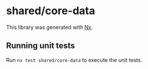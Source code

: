 # shared/core-data

This library was generated with [Nx](https://nx.dev).

## Running unit tests

Run `nx test shared/core-data` to execute the unit tests.
